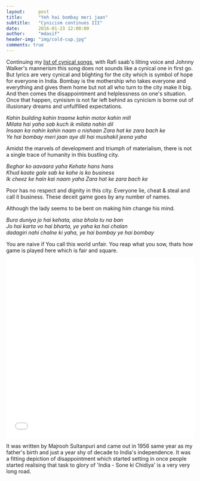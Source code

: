 ```yaml
---
layout:     post
title:      "Yeh hai bombay meri jaan"
subtitle:   "Cynicism continues III"
date:       2016-01-23 12:00:00
author:     "mdasif"
header-img: "img/cold-cup.jpg"
comments: true
---
```


<p> 
	Continuing my <a href="http://bawlipoonch.github.io/2014/12/22/dekh-tere-insaan-ki-haalat/" target="_blank"> list of cynical songs</a>, 
  with Rafi saab's lilting voice and Johnny Walker's mannerism this song does not sounds like a cynical one in first go. 
  But lyrics are very cynical and blighting for the city which is symbol of hope for everyone in India. 
  Bombay is the mothership who takes everyone and everything and gives them home but not all who turn to the city make it big. 
  And then comes the disappointment and helplessness on one's situation. Once that happen, cynisism is not far left behind as cynicism is borne out of illusionary dreams and unfulfilled expectations. 

<p/>
<p>
<i>
Kahin building kahin traame kahin motor kahin mill <br/>
Milata hai yaha sab kuch ik milata nahin dil  <br/>
Insaan ka nahin kahin naam o nishaan Zara hat ke zara bach ke  <br/>
Ye hai bombay meri jaan aye dil hai mushakil jeena yaha  <br/>
</i>
<p/>
<p>
Amidst the marvels of development and triumph of materialism, there is not a single trace of humanity in this bustling city.
</p>

<p>
  <i>
  Beghar ko aavaara yaha Kehate hans hans <br/>
  Khud kaate gale sab ke kahe is ko business <br/>
  Ik cheez ke hain kai naam yaha Zara hat ke zara bach ke
</i>
</p>
  Poor has no respect and dignity in this city. Everyone lie, cheat & steal and call it business. These deceit game goes by any number of names.
<p>
  Although the lady seems to be bent on making him change his mind.
<p/>
<p>
  <i>
  Bura duniya jo hai kehata, aisa bhola tu na ban<br/>
  Jo hai karta vo hai bharta, ye yaha ka hai chalan<br/>
  dadagiri nahi chalne ki yaha, ye hai bombay ye hai bombay<br/>
</i>
<p/>
<p>
  You are naive if You call this world unfair. You reap what you sow, thats how game is played here which is fair and square. 
</p>

<iframe width="100%" height="480" src="//www.youtube.com/embed/HlAOZrst6fQ" frameborder="0" allowfullscreen></iframe>

<p>
  It was written by Majrooh Sultanpuri and came out in 1956 same year as my father's birth and just a year shy of decade to India's independence. It was a fitting depiction 
  of disappointment which started setting in once people started realising that task to glory of 'India - Sone ki Chidiya' is a very very long road.
</p>  
